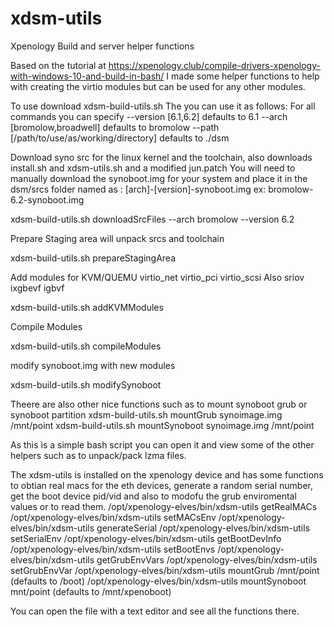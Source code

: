 # xdsm-utils
Xpenology Build and server helper functions

Based on the tutorial at https://xpenology.club/compile-drivers-xpenology-with-windows-10-and-build-in-bash/ I made some helper functions to help with creating the virtio modules but can be used for any other modules.

To use download xdsm-build-utils.sh
The you can use it as follows:
For all commands you can specify
--version [6.1,6.2] defaults to 6.1
--arch [bromolow,broadwell] defaults to bromolow
--path [/path/to/use/as/working/directory] defaults to ./dsm

Download syno src for the linux kernel and the toolchain, also downloads install.sh and xdsm-utils.sh
and a modified jun.patch 
You will need to manually download the synoboot.img for your system and place it in the dsm/srcs folder named as : [arch]-[version]-synoboot.img ex: bromolow-6.2-synoboot.img

xdsm-build-utils.sh downloadSrcFiles --arch bromolow --version 6.2

Prepare Staging area will unpack srcs and toolchain

xdsm-build-utils.sh prepareStagingArea

Add modules for KVM/QUEMU 
virtio_net virtio_pci virtio_scsi 
Also sriov ixgbevf igbvf

xdsm-build-utils.sh addKVMModules

Compile Modules

xdsm-build-utils.sh compileModules

modify synoboot.img with new modules

xdsm-build-utils.sh modifySynoboot

Theere are also other nice functions such as to mount synoboot grub or synoboot partition
xdsm-build-utils.sh mountGrub synoimage.img /mnt/point
xdsm-build-utils.sh mountSynoboot synoimage.img /mnt/point


As this is a simple bash script you can open it and view some of the other helpers such as to unpack/pack lzma files.


The xdsm-utils is installed on the xpenology device and has some functions to obtian real macs for the eth devices, generate a random serial number, get the boot device pid/vid and also to modofu the grub enviromental values or to read them.
/opt/xpenology-elves/bin/xdsm-utils getRealMACs
/opt/xpenology-elves/bin/xdsm-utils setMACsEnv
/opt/xpenology-elves/bin/xdsm-utils generateSerial
/opt/xpenology-elves/bin/xdsm-utils setSerialEnv
/opt/xpenology-elves/bin/xdsm-utils getBootDevInfo
/opt/xpenology-elves/bin/xdsm-utils setBootEnvs
/opt/xpenology-elves/bin/xdsm-utils getGrubEnvVars
/opt/xpenology-elves/bin/xdsm-utils setGrubEnvVar
/opt/xpenology-elves/bin/xdsm-utils mountGrub /mnt/point (defaults to /boot)
/opt/xpenology-elves/bin/xdsm-utils mountSynoboot mnt/point (defaults to /mnt/xpenoboot)

You can open the file with a text editor and see all the functions there.







